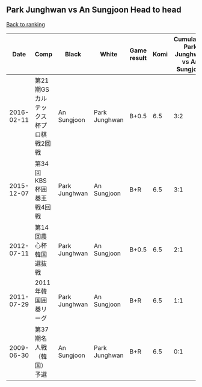 ## Park Junghwan vs An Sungjoon Head to head

[Back to ranking](../../index.md)




| **Date** | **Comp** | **Black** | **White** | **Game result** | **Komi** | **Cumulative Park Junghwan vs An Sungjoon** | **Park Junghwan streak** | **An Sungjoon streak** | 
| --- | --- | --- | --- | --- | --- | --- | --- | --- |
| 2016-02-11 | 第21期GSカルテックス杯プロ棋戦2回戦 | An Sungjoon | Park Junghwan | B+0.5 | 6.5 | 3:2 | 0 | 1 | 
| 2015-12-07 | 第34回KBS杯囲碁王戦4回戦 | Park Junghwan | An Sungjoon | B+R | 6.5 | 3:1 | 3 | 0 | 
| 2012-07-11 | 第14回農心杯韓国選抜戦 | Park Junghwan | An Sungjoon | B+0.5 | 6.5 | 2:1 | 2 | 0 | 
| 2011-07-29 | 2011年韓国囲碁リーグ | Park Junghwan | An Sungjoon | B+R | 6.5 | 1:1 | 1 | 0 | 
| 2009-06-30 | 第37期名人戦（韓国）予選 | An Sungjoon | Park Junghwan | B+R | 6.5 | 0:1 | 0 | 1 |





